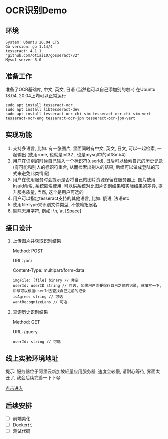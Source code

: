 # OCR识别Demo

## 环境

    System: Ubuntu 20.04 LTS
    Go version: go 1.14/4
    tesseract: 4.1.1
    "github.com/otiai10/gosseract/v2"
    Mysql server 8.0

## 准备工作
准备了OCR基础库, 中文, 英文, 日语 (当然也可以自己添加别的啦~)
在Ubuntu 18.04, 20.04上均可以正常运行

    sudo apt install tesseract-ocr
    sudo apt install libtesseract-dev
    sudo apt install tesseract-ocr-chi-sim tesseract-ocr-chi-sim-vert tesseract-ocr-eng tesseract-ocr-jpn tesseract-ocr-jpn-vert
    
## 实现功能

1. 支持多语言, 比如: 有一张图片, 里面同时有中文, 英文, 日文, 可以一起检索, 一起输出
(使用rune, 也就是int32
, 也是mysql中的utf8mb4)
2. 用户在识别的时候自己输入一个标识符(userId), 日后可以检索自己的历史记录(有可能和别人的标识符重合, 从而检索出别人的结果, 后续可以做成登陆的形式来避免此类情况)
3. 用户在使用服务时会提示是否将自己的图片资源保留在服务器上, 图片使用ksuid命名, 系统匿名使用. 可以供系统对比图片识别结果和实际结果的差异, 提升服务质量, 当然, 这个是用户可选的
4. 用户可以指定tesseract支持的其他语言, 比如: 俄语, 法语etc
5. 使用fileType来识别文件类型, 不依赖拓展名
6. 剔除无用字符, 例如: \n, \r, [Space]

## 接口设计

1. 上传图片并获取识别结果

    Method: POST
    
    URL: /ocr
    
    Content-Type: multipart/form-data
    ```
    imgFile: [file] binary // 非空
    userId: userID string // 可选, 如果用户需要保存自己之前的记录, 就填写一下, 后续可以根据userId去查找自己之前的记录 
    isAgree: string // 可选
    wantRecognizeLans // 可选
    ```
   
2. 查询历史识别结果

    Method: GET
    
    URL: /query
    
    ```
    userId: string // 可选
    ```

## 线上实验环境地址

提示: 服务器位于阿里云新加坡轻量应用服务器, 速度会较慢, 请耐心等待, 界面太丑了, 我会后续完善一下下😁

[点击进入](http://fenr.men:4001/index)

## 后续安排

- [ ] 前端美化
- [ ] Docker化
- [ ] 测试代码